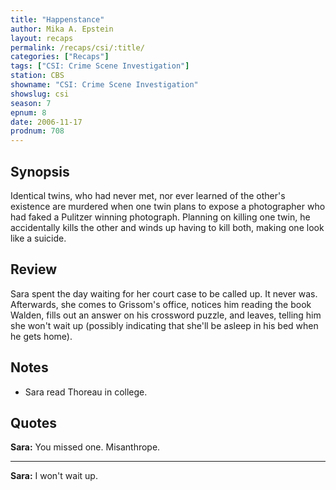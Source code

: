 ```yaml
---
title: "Happenstance"
author: Mika A. Epstein
layout: recaps
permalink: /recaps/csi/:title/
categories: ["Recaps"]
tags: ["CSI: Crime Scene Investigation"]
station: CBS
showname: "CSI: Crime Scene Investigation"
showslug: csi
season: 7
epnum: 8
date: 2006-11-17
prodnum: 708
---
```


## Synopsis

Identical twins, who had never met, nor ever learned of the other's existence are murdered when one twin plans to expose a photographer who had faked a Pulitzer winning photograph. Planning on killing one twin, he accidentally kills the other and winds up having to kill both, making one look like a suicide.

## Review

Sara spent the day waiting for her court case to be called up. It never was. Afterwards, she comes to Grissom's office, notices him reading the book Walden, fills out an answer on his crossword puzzle, and leaves, telling him she won't wait up (possibly indicating that she'll be asleep in his bed when he gets home).

## Notes

* Sara read Thoreau in college.

## Quotes

**Sara:** You missed one. Misanthrope.

- - -

**Sara:** I won't wait up.
